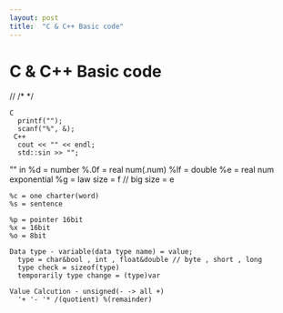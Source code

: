 ```yaml
---
layout: post
title:  "C & C++ Basic code"
---
```


# C & C++ Basic code
  // /* */
  
    C 
      printf("");
      scanf("%", &);
     C++
      cout << "" << endl;
      std::sin >> "";
  
  "" in
    %d = number
    %.0f = real num(.num)
    %lf = double
    %e = real num exponential
    %g = law size = f // big size = e
  
    %c = one charter(word)
    %s = sentence
  
    %p = pointer 16bit
    %x = 16bit
    %o = 8bit

    Data type - variable(data type name) = value;
      type = char&bool , int , float&double // byte , short , long
      type check = sizeof(type)
      temporarily type change = (type)var
  
    Value Calcution - unsigned(- -> all +)
      '+ '- '* /(quotient) %(remainder)
